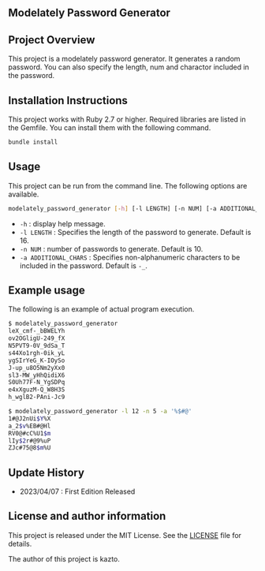 ## Modelately Password Generator

## Project Overview
This project is a modelately password generator. It generates a random password. You can also specify the length, num and charactor included in the password.

## Installation Instructions
This project works with Ruby 2.7 or higher. Required libraries are listed in the Gemfile. You can install them with the following command.

```bash
bundle install
````

## Usage
This project can be run from the command line. The following options are available.

```bash
modelately_password_generator [-h] [-l LENGTH] [-n NUM] [-a ADDITIONAL_CHARS] 
```

- `-h` : display help message.
- `-l LENGTH` : Specifies the length of the password to generate. Default is 16.
- `-n NUM` : number of passwords to generate. Default is 10.
- `-a ADDITIONAL_CHARS` : Specifies non-alphanumeric characters to be included in the password. Default is `-_`.

## Example usage
The following is an example of actual program execution.

```bash
$ modelately_password_generator
leX_cmf-_bBWELYh
ov2OGligU-249_fX
N5PVT9-0V_9dSa_T
s44Xo1rgh-0ik_yL
ygSIrYeG_K-IOySo
J-up_u8O5Nm2yXx0
sl3-MW_yHhQidiX6
S0Uh77F-N_YgSDPq
e4xXguzM-Q_W8H3S
h_wglB2-PAni-Jc9

$ modelately_password_generator -l 12 -n 5 -a '%$#@'
1#@J2nUi$Y%X
a_2$v%EB#@Hl
RV0@#cC%U1$m
lIy$2r#@9%uP
ZJc#75@8$m%U

```

## Update History
- 2023/04/07 : First Edition Released

## License and author information
This project is released under the MIT License. See the [LICENSE](LICENSE.txt) file for details.

The author of this project is kazto.
